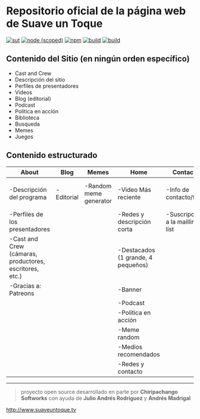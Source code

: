 # Repositorio oficial de la página web de Suave un Toque

[![sut](https://img.shields.io/badge/suave-un%20toque-yellow.svg)]() [![node (scoped)](https://img.shields.io/node/v/@stdlib/stdlib.svg)]() [![npm](https://img.shields.io/npm/v/npm.svg)]() [![build](https://img.shields.io/badge/express-%5E4.16.2-brightgreen.svg)]() [![build](https://img.shields.io/appveyor/ci/gruntjs/grunt.svg)]()

## Contenido del Sitio (en ningún orden específico)
- Cast and Crew
- Descripción del sitio
- Perfiles de presentadores
- Videos
- Blog (editorial)
- Podcast
- Politica en acción
- Biblioteca
- Busqueda
- Memes
- Juegos


## Contenido estructurado


| About                                                   |  Blog      | Memes                  | Home                               | Contacto                        | Biblioteca                | Juegos                          |
|---------------------------------------------------------|------------|------------------------|------------------------------------|---------------------------------|---------------------------|---------------------------------|
| -Descripción del programa                               | -Editorial | -Random meme generator | -Video Más reciente                | -Info de contacto/form          | -Todos los videos que hay | -Juegos hechos por la comunidad |
| -Perfiles de los presentadores                          |            |                        | -Redes y descripción corta         | -Suscripción a la mailling list |                           |                                 |
| -Cast and Crew (cámaras, productores, escritores, etc.) |            |                        | -Destacados (1 grande, 4 pequeños) |                                 |                           |                                 |
| -Gracias a: Patreons                                    |            |                        | -Banner                            |                                 |                           |                                 |
|                                                         |            |                        | -Podcast                           |                                 |                           |                                 |
|                                                         |            |                        | -Politica en acción                |                                 |                           |                                 |
|                                                         |            |                        | -Meme random                       |                                 |                           |                                 |
|                                                         |            |                        | -Medios recomendados               |                                 |                           |                                 |
|                                                         |            |                        | -Redes y contacto                  |                                 |                           |                                 |

---

> proyecto open source desarrollado en parte por **Chiripachango Softworks** con ayuda de **Julio Andrés Rodriguez** y **Andrés Madrigal**


http://www.suaveuntoque.tv
